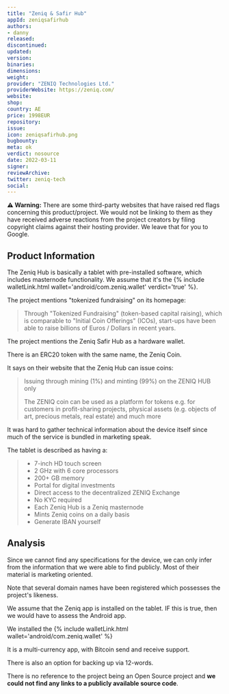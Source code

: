 ```yaml
---
title: "Zeniq & Safir Hub"
appId: zeniqsafirhub
authors:
- danny
released: 
discontinued: 
updated: 
version: 
binaries: 
dimensions: 
weight: 
provider: "ZENIQ Technologies Ltd."
providerWebsite: https://zeniq.com/
website: 
shop: 
country: AE
price: 1998EUR
repository: 
issue: 
icon: zeniqsafirhub.png
bugbounty: 
meta: ok
verdict: nosource
date: 2022-03-11
signer: 
reviewArchive: 
twitter: zeniq-tech
social: 
---
```


**⚠️ Warning:** There are some third-party websites that have raised red flags concerning this product/project. We would not be linking to them as they have received adverse reactions from the project creators by filing copyright claims against their hosting provider. We leave that for you to Google.

## Product Information 

The Zeniq Hub is basically a tablet with pre-installed software, which includes masternode functionality. We assume that it's the {% include walletLink.html wallet='android/com.zeniq.wallet' verdict='true' %}.

The project mentions "tokenized fundraising" on its homepage:

> Through "Tokenized Fundraising" (token-based capital raising), which is comparable to "Initial Coin Offerings" (ICOs), start-ups have been able to raise billions of Euros / Dollars in recent years.

The project mentions the Zeniq Safir Hub as a hardware wallet.

There is an ERC20 token with the same name, the Zeniq Coin. 

It says on their website that the Zeniq Hub can issue coins:

> Issuing through mining (1%) and minting (99%) on the ZENIQ HUB only
>
> The ZENIQ coin can be used as a platform for tokens e.g. for customers in profit-sharing projects, physical assets (e.g. objects of art, precious metals, real estate) and much more

It was hard to gather technical information about the device itself since much of the service is bundled in marketing speak. 

The tablet is described as having a: 

> - 7-inch HD touch screen
> - 2 GHz with 6 core processors
> - 200+ GB memory
> - Portal for digital investments
> - Direct access to the decentralized ZENIQ Exchange
> - No KYC required
> - Each Zeniq Hub is a Zeniq masternode
> - Mints Zeniq coins on a daily basis
> - Generate IBAN yourself

## Analysis 

Since we cannot find any specifications for the device, we can only infer from the information that we were able to find publicly. Most of their material is marketing oriented. 

Note that several domain names have been registered which possesses the project's likeness.

We assume that the Zeniq app is installed on the tablet. IF this is true, then we would have to assess the Android app. 

We installed the {% include walletLink.html wallet='android/com.zeniq.wallet' %}

It is a multi-currency app, with Bitcoin send and receive support. 

There is also an option for backing up via 12-words. 

There is no reference to the project being an Open Source project and **we could not find any links to a publicly available source code**.


